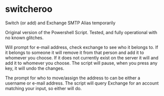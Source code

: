 # switcheroo
Switch (or add) and Exchange SMTP Alias temporarily

Original version of the Powershell Script.
Tested, and fully operational with no known glitches.

Will prompt for e-mail address, check exchange to see who it belongs to.
If it belongs to someone it will remove it from that person and add it to whomever you choose.
If it does not currently exist on the server it will and add it to whomever you choose.
The script will pause, when you press any key, it will undo the changes.

The prompt for who to move/assign the address to can be either a username or e-mail address.
The script will query Exchange for an account matching your input, so either will do.
